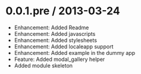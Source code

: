 
0.0.1.pre / 2013-03-24 
======================

  * Enhancement: Added Readme
  * Enhancement: Added javascripts
  * Enhancement: Added stylesheets
  * Enhancement: Added localeapp support
  * Enhancement: Added example in the dummy app
  * Feature: Added modal_gallery helper
  * Added module skeleton
